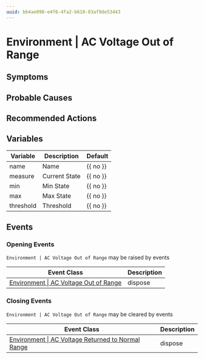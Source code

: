 ```yaml
---
uuid: bb4ae098-e4f6-4fa2-b618-03af9de53443
---
```

# Environment | AC Voltage Out of Range

## Symptoms

## Probable Causes

## Recommended Actions

## Variables

| Variable  | Description   | Default  |
| --------- | ------------- | -------- |
| name      | Name          | {{ no }} |
| measure   | Current State | {{ no }} |
| min       | Min State     | {{ no }} |
| max       | Max State     | {{ no }} |
| threshold | Threshold     | {{ no }} |

## Events

### Opening Events
`Environment | AC Voltage Out of Range` may be raised by events

| Event Class                                                                                                    | Description |
| -------------------------------------------------------------------------------------------------------------- | ----------- |
| [Environment \| AC Voltage Out of Range](ref://event-classes-reference/environment/ac-voltage-out-of-range.md) | dispose     |

### Closing Events
`Environment | AC Voltage Out of Range` may be cleared by events

| Event Class                                                                                                                            | Description |
| -------------------------------------------------------------------------------------------------------------------------------------- | ----------- |
| [Environment \| AC Voltage Returned to Normal Range](ref://event-classes-reference/environment/ac-voltage-returned-to-normal-range.md) | dispose     |
